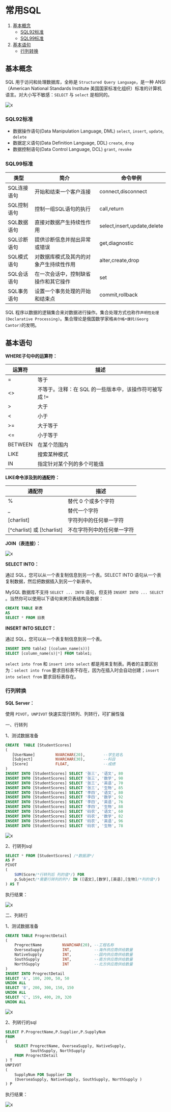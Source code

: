 # 常用SQL

1. [基本概念](#基本概念)
   - [SQL92标准](#SQL92标准)
   - [SQL99标准](#SQL99标准)
2. [基本语句](#基本语句)
   - [行列转换](#行列转换)

## 基本概念

SQL 用于访问和处理数据库，全称是 `Structured Query Language`，是一种 ANSI（American National Standards Institute 美国国家标准化组织）标准的计算机语言。对大小写不敏感：`SELECT` 与 `select` 是相同的。

![x](./Resource/1.jpg)

### SQL92标准

- 数据操作语句(Data Manipulation Language, DML) `select`, `insert`, `update`, `delete`
- 数据定义语句(Data Definition Language, DDL) `create`, `drop`
- 数据控制语句(Data Control Language, DCL) `grant`, `revoke`

### SQL99标准

类型|简介|命令举例
-|-|-
SQL连接语句|开始和结束一个客户连接|connect,disconnect
SQL控制语句|控制一组SQL语句的执行|call,return
SQL数据语句|直接对数据产生持续性作用|select,insert,update,delete
SQL诊断语句|提供诊断信息并抛出异常或错误|get,diagnostic
SQL模式语句|对数据库模式及其内的对象产生持续性作用|alter,create,drop
SQL会话语句|在一次会话中，控制缺省操作和其它操作|set
SQL事务语句|设置一个事务处理的开始和结束点|commit,rollback

SQL 程序以数据的逻辑集合来对数据进行操作。集合处理方式也称作`声明性处理(Declarative Processing)`。集合理论是俄国数学家格`奥尔格•康托(Georg Cantor)`的发明。

## 基本语句

**WHERE子句中的运算符：**

运算符|描述
-|-
=|等于
<>|不等于。注释：在 SQL 的一些版本中，该操作符可被写成 !=
>|大于
<|小于
>=|大于等于
<=|小于等于
BETWEEN|在某个范围内
LIKE|搜索某种模式
IN|指定针对某个列的多个可能值

**LIKE命令涉及到的通配符：**

通配符|描述
-|-
%|替代 0 个或多个字符
_|替代一个字符
[charlist]|字符列中的任何单一字符
[^charlist] 或 [!charlist]|不在字符列中的任何单一字符

**JOIN（表连接）：**

![x](./Resource/24.png)

**SELECT INTO：**

通过 SQL，您可以从一个表复制信息到另一个表。SELECT INTO 语句从一个表复制数据，然后把数据插入到另一个新表中。

MySQL 数据库不支持 `SELECT ... INTO` 语句，但支持 `INSERT INTO ... SELECT` 。当然你可以使用以下语句来拷贝表结构及数据：

```sql
CREATE TABLE 新表
AS
SELECT * FROM 旧表
```

**INSERT INTO SELECT：**

通过 SQL，您可以从一个表复制信息到另一个表。

```sql
INSERT INTO table2 [(column_name(s))]
SELECT [column_name(s)|*] FROM table1;
```

`select into from` 和 `insert into select` 都是用来复制表。两者的主要区别为：`select into from` 要求目标表不存在，因为在插入时会自动创建；`insert into select from` 要求目标表存在。

### 行列转换

**SQL Server：**

使用 `PIVOT`，`UNPIVOT` 快速实现行转列、列转行，可扩展性强

一、行转列

1、测试数据准备

```sql
CREATE  TABLE [StudentScores]
(
   [UserName]         NVARCHAR(20),        --学生姓名
   [Subject]          NVARCHAR(30),        --科目
   [Score]            FLOAT,               --成绩
)
INSERT INTO [StudentScores] SELECT '张三', '语文', 80
INSERT INTO [StudentScores] SELECT '张三', '数学', 90
INSERT INTO [StudentScores] SELECT '张三', '英语', 70
INSERT INTO [StudentScores] SELECT '张三', '生物', 85
INSERT INTO [StudentScores] SELECT '李四', '语文', 80
INSERT INTO [StudentScores] SELECT '李四', '数学', 92
INSERT INTO [StudentScores] SELECT '李四', '英语', 76
INSERT INTO [StudentScores] SELECT '李四', '生物', 88
INSERT INTO [StudentScores] SELECT '码农', '语文', 60
INSERT INTO [StudentScores] SELECT '码农', '数学', 82
INSERT INTO [StudentScores] SELECT '码农', '英语', 96
INSERT INTO [StudentScores] SELECT '码农', '生物', 78
```

![x](./Resource/25.png)

2、行转列sql

```sql
SELECT * FROM [StudentScores] /*数据源*/
AS P
PIVOT
(
    SUM(Score/*行转列后 列的值*/) FOR
    p.Subject/*需要行转列的列*/ IN ([语文],[数学],[英语],[生物]/*列的值*/)
) AS T
```

执行结果：

![x](./Resource/26.png)

二、列转行

1、测试数据准备

```sql
CREATE TABLE ProgrectDetail
(
    ProgrectName         NVARCHAR(20), --工程名称
    OverseaSupply        INT,          --海外供应商供给数量
    NativeSupply         INT,          --国内供应商供给数量
    SouthSupply          INT,          --南方供应商供给数量
    NorthSupply          INT           --北方供应商供给数量
)
INSERT INTO ProgrectDetail
SELECT 'A', 100, 200, 50, 50
UNION ALL
SELECT 'B', 200, 300, 150, 150
UNION ALL
SELECT 'C', 159, 400, 20, 320
UNION ALL
```

![x](./Resource/27.png)

2、列转行的sql

```sql
SELECT P.ProgrectName,P.Supplier,P.SupplyNum
FROM
(
    SELECT ProgrectName, OverseaSupply, NativeSupply,
           SouthSupply, NorthSupply
    FROM ProgrectDetail
) T
UNPIVOT
(
    SupplyNum FOR Supplier IN
    (OverseaSupply, NativeSupply, SouthSupply, NorthSupply )
) P
```

执行结果：

![x](./Resource/28.png)
